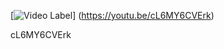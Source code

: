 [![Video Label](http://img.youtube.com/vi/cL6MY6CVErk/0.jpg)]
(https://youtu.be/cL6MY6CVErk)


cL6MY6CVErk
